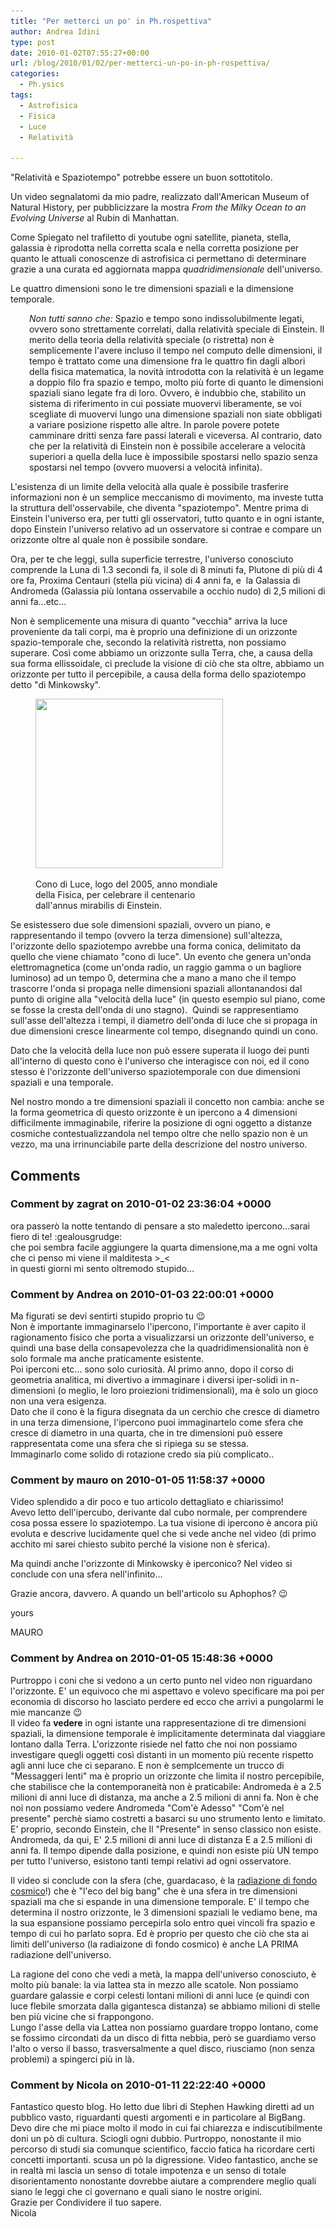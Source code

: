 ```yaml
---
title: "Per metterci un po' in Ph.rospettiva"
author: Andrea Idini
type: post
date: 2010-01-02T07:55:27+00:00
url: /blog/2010/01/02/per-metterci-un-po-in-ph-rospettiva/
categories:
  - Ph.ysics
tags:
  - Astrofisica
  - Fisica
  - Luce
  - Relatività

---
```

<p style="text-align: left;">
  "Relatività e Spaziotempo" potrebbe essere un buon sottotitolo.
</p>

<p style="text-align: center;">
  <span class="youtube"></span>
</p>

Un video segnalatomi da mio padre, realizzato dall'American Museum of Natural History, per pubblicizzare la mostra _From the Milky Ocean to an Evolving Universe_ al Rubin di Manhattan.

Come Spiegato nel trafiletto di youtube ogni satellite, pianeta, stella, galassia è riprodotta nella corretta scala e nella corretta posizione per quanto le attuali conoscenze di astrofisica ci permettano di determinare grazie a una curata ed aggiornata mappa _quadridimensionale_ dell'universo.<!--more-->

Le quattro dimensioni sono le tre dimensioni spaziali e la dimensione temporale.

<p style="padding-left: 30px;">
  <em>Non tutti sanno che:</em> Spazio e tempo sono indissolubilmente legati, ovvero sono strettamente correlati, dalla relatività speciale di Einstein. Il merito della teoria della relatività speciale (o ristretta) non è semplicemente l'avere incluso il tempo nel computo delle dimensioni, il tempo è trattato come una dimensione fra le quattro fin dagli albori della fisica matematica, la novità introdotta con la relatività è un legame a doppio filo fra spazio e tempo, molto più forte di quanto le dimensioni spaziali siano legate fra di loro. Ovvero, è indubbio che, stabilito un sistema di riferimento in cui possiate muovervi liberamente, se voi scegliate di muovervi lungo una dimensione spaziali non siate obbligati a variare posizione rispetto alle altre. In parole povere potete camminare dritti senza fare passi laterali e viceversa. Al contrario, dato che per la relatività di Einstein non è possibile accelerare a velocità superiori a quella della luce è impossibile spostarsi nello spazio senza spostarsi nel tempo (ovvero muoversi a velocità infinita).
</p>

L'esistenza di un limite della velocità alla quale è possibile trasferire informazioni non è un semplice meccanismo di movimento, ma investe tutta la struttura dell'osservabile, che diventa "spaziotempo". Mentre prima di Einstein l'universo era, per tutti gli osservatori, tutto quanto e in ogni istante, dopo Einstein l'universo relativo ad un osservatore si contrae e compare un orizzonte oltre al quale non è possibile sondare.

Ora, per te che leggi, sulla superficie terrestre, l'universo conosciuto comprende la Luna di 1.3 secondi fa, il sole di 8 minuti fa, Plutone di più di 4 ore fa, Proxima Centauri (stella più vicina) di 4 anni fa, e  la Galassia di Andromeda (Galassia più lontana osservabile a occhio nudo) di 2,5 milioni di anni fa...etc...

Non è semplicemente una misura di quanto "vecchia" arriva la luce proveniente da tali corpi, ma è proprio una definizione di un orizzonte spazio-temporale che, secondo la relatività ristretta, non possiamo superare. Così come abbiamo un orizzonte sulla Terra, che, a causa della sua forma ellissoidale, ci preclude la visione di ciò che sta oltre, abbiamo un orizzonte per tutto il percepibile, a causa della forma dello spaziotempo detto "di Minkowsky".<figure id="attachment_253" aria-describedby="caption-attachment-253" style="width: 300px" class="wp-caption alignleft">

<a href="/wp-content/uploads/2010/01/WYP2005.jpg" rel="lightbox[226]"><img class="size-medium wp-image-253" title="World Year of Physics 2005" src="/wp-content/uploads/2010/01/WYP2005-300x271.jpg" alt="" width="300" height="271" srcset="http://www.phme.it/wp-content/uploads/2010/01/WYP2005-300x271.jpg 300w, http://www.phme.it/wp-content/uploads/2010/01/WYP2005.jpg 308w" sizes="(max-width: 300px) 100vw, 300px" /></a><figcaption id="caption-attachment-253" class="wp-caption-text">Cono di Luce, logo del 2005, anno mondiale della Fisica, per celebrare il centenario dall'annus mirabilis di Einstein.</figcaption></figure> 

Se esistessero due sole dimensioni spaziali, ovvero un piano, e rappresentando il tempo (ovvero la terza dimensione) sull'altezza, l'orizzonte dello spaziotempo avrebbe una forma conica, delimitato da quello che viene chiamato "cono di luce". Un evento che genera un'onda elettromagnetica (come un'onda radio, un raggio gamma o un bagliore luminoso) ad un tempo 0, determina che a mano a mano che il tempo trascorre l'onda si propaga nelle dimensioni spaziali allontanandosi dal punto di origine alla "velocità della luce" (in questo esempio sul piano, come se fosse la cresta dell'onda di uno stagno).  Quindi se rappresentiamo sull'asse dell'altezza i tempi, il diametro dell'onda di luce che si propaga in due dimensioni cresce linearmente col tempo, disegnando quindi un cono.

Dato che la velocità della luce non può essere superata il luogo dei punti all'interno di questo cono è l'universo che interagisce con noi, ed il cono stesso è l'orizzonte dell'universo spaziotemporale con due dimensioni spaziali e una temporale.

Nel nostro mondo a tre dimensioni spaziali il concetto non cambia: anche se la forma geometrica di questo orizzonte è un ipercono a 4 dimensioni difficilmente immaginabile, riferire la posizione di ogni oggetto a distanze cosmiche contestualizzandola nel tempo oltre che nello spazio non è un vezzo, ma una irrinunciabile parte della descrizione del nostro universo.

## Comments

### Comment by zagrat on 2010-01-02 23:36:04 +0000
ora passerò la notte tentando di pensare a sto maledetto ipercono...sarai fiero di te! :gealousgrudge:  
che poi sembra facile aggiungere la quarta dimensione,ma a me ogni volta che ci penso mi viene il malditesta >_<  
in questi giorni mi sento oltremodo stupido...

### Comment by Andrea on 2010-01-03 22:00:01 +0000
Ma figurati se devi sentirti stupido proprio tu 😉  
Non è importante immaginarselo l'ipercono, l'importante è aver capito il ragionamento fisico che porta a visualizzarsi un orizzonte dell'universo, e quindi una base della consapevolezza che la quadridimensionalità non è solo formale ma anche praticamente esistente.  
Poi iperconi etc... sono solo curiosità. Al primo anno, dopo il corso di geometria analitica, mi divertivo a immaginare i diversi iper-solidi in n-dimensioni (o meglio, le loro proiezioni tridimensionali), ma è solo un gioco non una vera esigenza.  
Dato che il cono è la figura disegnata da un cerchio che cresce di diametro in una terza dimensione, l'ipercono puoi immaginartelo come sfera che cresce di diametro in una quarta, che in tre dimensioni può essere rappresentata come una sfera che si ripiega su se stessa.  
Immaginarlo come solido di rotazione credo sia più complicato..

### Comment by mauro on 2010-01-05 11:58:37 +0000
Video splendido a dir poco e tuo articolo dettagliato e chiarissimo!  
Avevo letto dell'ipercubo, derivante dal cubo normale, per comprendere cosa possa essere lo spaziotempo. La tua visione di ipercono è ancora più evoluta e descrive lucidamente quel che si vede anche nel video (di primo acchito mi sarei chiesto subito perché la visione non è sferica).

Ma quindi anche l'orizzonte di Minkowsky è iperconico? Nel video si conclude con una sfera nell'infinito...

Grazie ancora, davvero. A quando un bell'articolo su Aphophos? 😉

yours

MAURO

### Comment by Andrea on 2010-01-05 15:48:36 +0000
Purtroppo i coni che si vedono a un certo punto nel video non riguardano l'orizzonte. E' un equivoco che mi aspettavo e volevo specificare ma poi per economia di discorso ho lasciato perdere ed ecco che arrivi a pungolarmi le mie mancanze 😉  
Il video fa **vedere** in ogni istante una rappresentazione di tre dimensioni spaziali, la dimensione temporale è implicitamente determinata dal viaggiare lontano dalla Terra. L'orizzonte risiede nel fatto che noi non possiamo investigare quegli oggetti così distanti in un momento più recente rispetto agli anni luce che ci separano. E non è semplcemente un trucco di "Messaggeri lenti" ma è proprio un orizzonte che limita il nostro percepibile, che stabilisce che la contemporaneità non è praticabile: Andromeda è a 2.5 milioni di anni luce di distanza, ma anche a 2.5 milioni di anni fa. Non è che noi non possiamo vedere Andromeda "Com'è Adesso" "Com'è nel presente" perchè siamo costretti a basarci su uno strumento lento e limitato. E' proprio, secondo Einstein, che Il "Presente" in senso classico non esiste. Andromeda, da qui, E' 2.5 milioni di anni luce di distanza E a 2.5 milioni di anni fa. Il tempo dipende dalla posizione, e quindi non esiste più UN tempo per tutto l'universo, esistono tanti tempi relativi ad ogni osservatore.

Il video si conclude con la sfera (che, guardacaso, è la <a href="/2009/11/la-prova-del-big-bang/" rel="nofollow">radiazione di fondo cosmico</a>!) che è "l'eco del big bang" che è una sfera in tre dimensioni spaziali ma che si espande in una dimensione temporale. E' il tempo che determina il nostro orizzonte, le 3 dimensioni spaziali le vediamo bene, ma la sua espansione possiamo percepirla solo entro quei vincoli fra spazio e tempo di cui ho parlato sopra. Ed è proprio per questo che ciò che sta ai limiti dell'universo (la radiaizone di fondo cosmico) è anche LA PRIMA radiazione dell'universo.

La ragione del cono che vedi a metà, la mappa dell'universo conosciuto, è molto più banale: la via lattea sta in mezzo alle scatole. Non possiamo guardare galassie e corpi celesti lontani milioni di anni luce (e quindi con luce flebile smorzata dalla gigantesca distanza) se abbiamo milioni di stelle ben più vicine che si frappongono.  
Lungo l'asse della via Lattea non possiamo guardare troppo lontano, come se fossimo circondati da un disco di fitta nebbia, però se guardiamo verso l'alto o verso il basso, trasversalmente a quel disco, riusciamo (non senza problemi) a spingerci più in là.

### Comment by Nicola on 2010-01-11 22:22:40 +0000
Fantastico questo blog. Ho letto due libri di Stephen Hawking diretti ad un pubblico vasto, riguardanti questi argomenti e in particolare al BigBang. Devo dire che mi piace molto il modo in cui fai chiarezza e indiscutibilmente doni un pò di cultura. Sciogli ogni dubbio. Purtroppo, nonostante il mio percorso di studi sia comunque scientifico, faccio fatica ha ricordare certi concetti importanti. scusa un pò la digressione. Video fantastico, anche se in realtà mi lascia un senso di totale impotenza e un senso di totale disorientamento nonostante dovrebbe aiutare a comprendere meglio quali siano le leggi che ci governano e quali siano le nostre origini.  
Grazie per Condividere il tuo sapere.  
Nicola